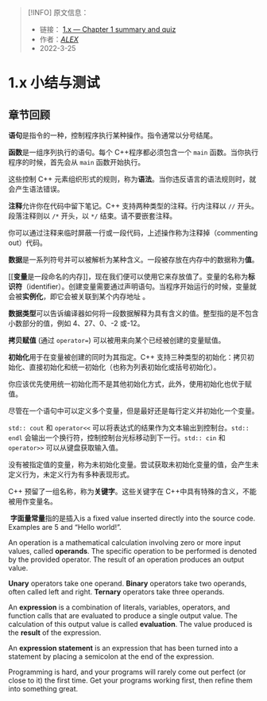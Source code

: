 > [!INFO] 原文信息：
> - 链接： [1.x — Chapter 1 summary and quiz](https://www.learncpp.com/cpp-tutorial/chapter-1-summary-and-quiz/)
> - 作者：[_ALEX_](https://www.learncpp.com/author/Alex/ "View all posts by Alex")
> - 2022-3-25

# 1.x 小结与测试

## 章节回顾

**语句**是指令的一种，控制程序执行某种操作。指令通常以分号结尾。

**函数**是一组序列执行的语句。每个 C++程序都必须包含一个 `main` 函数。当你执行程序的时候，首先会从 `main` 函数开始执行。

这些控制 C++ 元素组织形式的规则，称为**语法**。当你违反语言的语法规则时，就会产生语法错误。

**注释**允许你在代码中留下笔记。C++ 支持两种类型的注释。行内注释以 `//` 开头。段落注释则以 `/*` 开头，以 `*/` 结束。请不要嵌套注释。

你可以通过注释来临时屏蔽一行或一段代码，上述操作称为注释掉（commenting out）代码。

**数据**是一系列符号并可以被解析为某种含义。一段被存放在内存中的数据称为**值**。

[[**变量**是一段命名的内存]]，现在我们便可以使用它来存放值了。变量的名称为**标识符**（identifier）。创建变量需要通过声明语句。当程序开始运行的时候，变量就会被**实例化**，即它会被关联到某个内存地址 。

**数据类型**可以告诉编译器如何将一段数据解释为具有含义的值。整型指的是不包含小数部分的值，例如 4、27、0、-2 或-12。

**拷贝赋值** (通过 `operator=`) 可以被用来向某个已经被创建的变量赋值。

**初始化**用于在变量被创建的同时为其指定。C++ 支持三种类型的初始化：拷贝初始化、直接初始化和统一初始化（也称为列表初始化或括号初始化）。

你应该优先使用统一初始化而不是其他初始化方式，此外，使用初始化也优于赋值。

尽管在一个语句中可以定义多个变量，但是最好还是每行定义并初始化一个变量。

`std:: cout` 和 `operator<<` 可以将表达式的结果作为文本输出到控制台。`std:: endl` 会输出一个换行符，控制控制台光标移动到下一行。`std:: cin` 和 `operator>>` 可以从键盘获取输入值。

没有被指定值的变量，称为未初始化变量。尝试获取未初始化变量的值，会产生未定义行为，未定义行为有多种表现形式。

C++ 预留了一组名称，称为**关键字**。这些关键字在 C++中具有特殊的含义，不能被用作变量名。

 **字面量常量**指的是插入is a fixed value inserted directly into the source code. Examples are 5 and “Hello world!”.

An operation is a mathematical calculation involving zero or more input values, called **operands**. The specific operation to be performed is denoted by the provided operator. The result of an operation produces an output value.

**Unary** operators take one operand. **Binary** operators take two operands, often called left and right. **Ternary** operators take three operands.

An **expression** is a combination of literals, variables, operators, and function calls that are evaluated to produce a single output value. The calculation of this output value is called **evaluation**. The value produced is the **result** of the expression.

An **expression statement** is an expression that has been turned into a statement by placing a semicolon at the end of the expression.

Programming is hard, and your programs will rarely come out perfect (or close to it) the first time. Get your programs working first, then refine them into something great.
